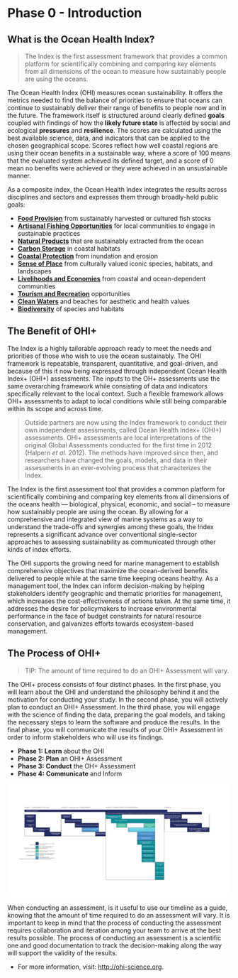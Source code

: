 # Phase 0 - Introduction

## **What is the Ocean Health Index?**

> The Index is the first assessment framework that provides a common platform for scientifically combining and comparing key elements from all dimensions of the ocean to measure how sustainably people are using the oceans.

The Ocean Health Index (OHI) measures ocean sustainability. It offers the metrics needed to find the balance of priorities to ensure that oceans can continue to sustainably deliver their range of benefits to people now and in the future. The framework itself is structured around clearly defined **goals** coupled with findings of how the **likely future state** is affected by social and ecological **pressures** and **resilience**. The scores are calculated using the best available science, data, and indicators that can be applied to the chosen geographical scope. Scores reflect how well coastal regions are using their ocean benefits in a sustainable way, where a score of 100 means that the evaluated system achieved its defined target, and a score of 0 mean no benefits were achieved or they were achieved in an unsustainable manner.

As a composite index, the Ocean Health Index integrates the results across disciplines and sectors and expresses them through broadly-held public goals:

- [**Food Provision**](FP_Philosophy) from sustainably harvested or cultured fish stocks
- [**Artisanal Fishing Opportunities**](AO_Philosophy) for local communities to engage in sustainable practices
- [**Natural Products**](NP_Philosophy) that are sustainably extracted from the ocean
- [**Carbon Storage**](CS_Philosophy) in coastal habitats
- [**Coastal Protection**](CP_Philosophy) from inundation and erosion
- [**Sense of Place**](SP_Philosophy) from culturally valued iconic species, habitats, and landscapes
- [**Livelihoods and Economies**](LE_Philosophy) from coastal and ocean-dependent communities
- [**Tourism and Recreation**](TR_Philosophy) opportunities
- [**Clean Waters**](CW_Philosophy) and beaches for aesthetic and health values
- [**Biodiversity**](BIO_Philosophy) of species and habitats

## The Benefit of OHI+

The Index is a highly tailorable approach ready to meet the needs and priorities of those who wish to use the ocean sustainably. The OHI framework is repeatable, transparent, quantitative, and goal-driven, and because of this it now being expressed through independent Ocean Health Index+ (OHI+) assessments. The inputs to the OH+ assessments use the same overarching framework while consisting of data and indicators specifically relevant to the local context. Such a flexible framework allows OHI+ assessments to adapt to local conditions while still being comparable within its scope and across time.

> Outside partners are now using the Index framework to conduct their own independent assessments, called Ocean Health Index+ (OHI+) assessments. OHI+ assessments are local interpretations of the original Global Assessments conducted for the first time in 2012 (Halpern *et al.* 2012). The methods have improved since then, and researchers have changed the goals, models, and data in their assessments in an ever-evolving process that characterizes the Index.

The Index is the first assessment tool that provides a common platform for scientifically combining and comparing key elements from all dimensions of the oceans health — biological, physical, economic, and social – to measure how sustainably people are using the ocean. By allowing for a comprehensive and integrated view of marine systems as a way to understand the trade-offs and synergies among these goals, the Index represents a significant advance over conventional single-sector approaches to assessing sustainability as communicated through other kinds of index efforts.

The OHI supports the growing need for marine management to establish comprehensive objectives that maximize the ocean-derived benefits delivered to people while at the same time keeping oceans healthy. As a management tool, the Index can inform decision-making by helping stakeholders identify geographic and thematic priorities for management, which increases the cost-effectiveness of actions taken. At the same time, it addresses the desire for policymakers to increase environmental performance in the face of budget constraints for natural resource conservation, and galvanizes efforts towards ecosystem-based management.

## The Process of OHI+

> TIP: The amount of time required to do an OHI+ Assessment will vary.

The OHI+ process consists of four distinct phases. In the first phase, you will learn about the OHI and understand the philosophy behind it and the motivation for conducting your study. In the second phase, you will actively plan to conduct an OHI+ Assessment. In the third phase, you will engage with the science of finding the data, preparing the goal models, and taking the necessary steps to learn the software and produce the results. In the final phase, you will communicate the results of your OHI+ Assessment in order to inform stakeholders who will use its findings.

- **Phase 1:** **Learn** about the OHI
- **Phase 2:** **Plan** an OHI+ Assessment
- **Phase 3:** **Conduct** the OH+ Assessment
- **Phase 4:** **Communicate** and Inform

![The Task Timeline shows the steps recommended in conducting Ocean Health Index assessments. It gives an overview of the **Phases** of the project and the colors offer recommendations for the types of skills needed at different stages of the process.](./Figures/task_timeline-01.png)

When conducting an assessment, is it useful to use our timeline as a guide, knowing that the amount of time required to do an assessment will vary. It is important to keep in mind that the process of conducting the assessment requires collaboration and iteration among your team to arrive at the best results possible. The process of conducting an assessment is a scientific one and good documentation to track the decision-making along the way will support the validity of the results.

* For more information, visit: http://ohi-science.org.
